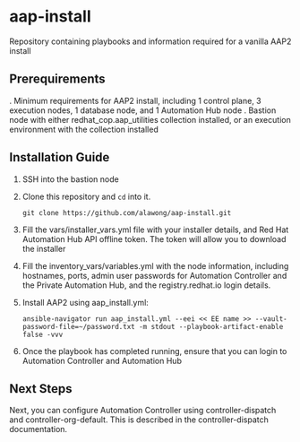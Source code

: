 # aap-install

Repository containing playbooks and information required for a vanilla AAP2 install

## Prerequirements

. Minimum requirements for AAP2 install, including 1 control plane, 3 execution nodes, 1 database node, and 1 Automation Hub node
. Bastion node with either redhat_cop.aap_utilities collection installed, or an execution environment with the collection installed

## Installation Guide

1. SSH into the bastion node

2. Clone this repository and `cd` into it.

    `git clone https://github.com/alawong/aap-install.git`

3. Fill the vars/installer_vars.yml file with your installer details, and Red Hat Automation Hub API offline token. The token will allow you to download the installer

4. Fill the inventory_vars/variables.yml with the node information, including hostnames, ports, admin user passwords for Automation Controller and the Private Automation Hub, and the registry.redhat.io login details.

5. Install AAP2 using aap_install.yml:

    `ansible-navigator run aap_install.yml --eei << EE name >> --vault-password-file=~/password.txt -m stdout --playbook-artifact-enable false -vvv`

6. Once the playbook has completed running, ensure that you can login to Automation Controller and Automation Hub

## Next Steps

Next, you can configure Automation Controller using controller-dispatch and controller-org-default. This is described in the controller-dispatch documentation.
